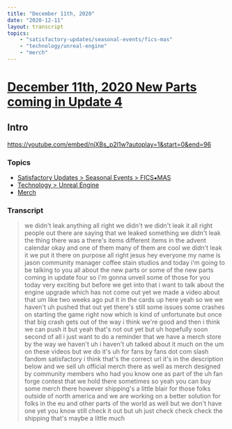 ```yaml
---
title: "December 11th, 2020"
date: "2020-12-11"
layout: transcript
topics: 
    - "satisfactory-updates/seasonal-events/fics-mas"
    - "technology/unreal-engine"
    - "merch"
---
```

# [December 11th, 2020 New Parts coming in Update 4](../2020-12-11.md)
## Intro
https://youtube.com/embed/njXBs_p2l1w?autoplay=1&start=0&end=96
### Topics
* [Satisfactory Updates > Seasonal Events > FICS⁕MAS](../topics/satisfactory-updates/seasonal-events/fics-mas.md)
* [Technology > Unreal Engine](../topics/technology/unreal-engine.md)
* [Merch](../topics/merch.md)

### Transcript

> we didn't leak anything all right we
> didn't we didn't leak it all right
> people out there are saying that we
> leaked something we didn't leak the
> thing there was a
> there's items different items in the
> advent calendar okay
> and one of them many of them are cool
> we didn't leak it we put it there on
> purpose all right jesus
> hey everyone my name is jason community
> manager coffee stain studios and today
> i'm going to be talking to you all about
> the new parts or some of the new parts
> coming in update four so i'm gonna
> unveil some of those for you today
> very exciting but before we get into
> that i want to talk about the engine
> upgrade which has not
> come out yet we made a video about that
> um like two weeks ago put it in the
> cards up here yeah so we we haven't uh
> pushed that out yet
> there's still some issues some crashes
> on starting the game right now which is
> kind of unfortunate but once that big
> crash gets out of the way
> i think we're good and then i think we
> can push it but yeah that's
> not out yet but uh hopefully soon second
> of all i just want to do a reminder that
> we have a merch store by the way we
> haven't uh i haven't
> uh talked about it much on the um on
> these videos but we do
> it's uh for fans by fans dot com slash
> fandom
> satisfactory i think that's the correct
> url it's in the description below
> and we sell uh official merch there as
> well as merch designed by community
> members who had you know
> one as part of the uh fan forge contest
> that we hold there sometimes so yeah you
> can buy some merch there however
> shipping's a little blair for those
> folks outside of north america and we
> are working on a better solution for
> folks in the eu and other parts of the
> world as well but we don't have one
> yet you know still check it out but uh
> just check check
> check the shipping that's maybe a little
> much

